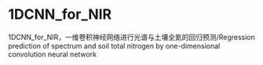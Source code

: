 # 1DCNN_for_NIR
1DCNN_for_NIR，一维卷积神经网络进行光谱与土壤全氮的回归预测/Regression prediction of spectrum and soil total nitrogen by one-dimensional convolution neural network
